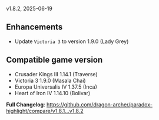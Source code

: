 v1.8.2, 2025-06-19

## Enhancements

- Update `Victoria 3` to version 1.9.0 (Lady Grey)

## Compatible game version

- Crusader Kings III 1.14.1 (Traverse)
- Victoria 3 1.9.0 (Masala Chai)
- Europa Universalis IV 1.37.5 (Inca)
- Heart of Iron IV 1.14.10 (Bolivar)

**Full Changelog**: https://github.com/dragon-archer/paradox-highlight/compare/v1.8.1...v1.8.2
